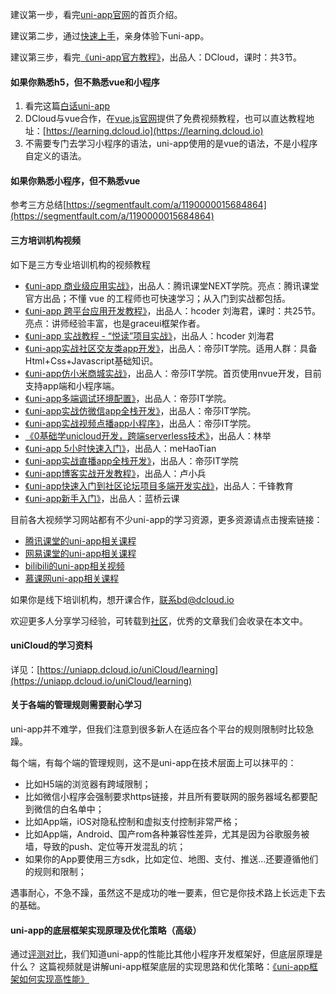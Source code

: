 建议第一步，看完[uni-app官网](https://uniapp.dcloud.io)的首页介绍。

建议第二步，通过[快速上手](https://uniapp.dcloud.io/quickstart)，亲身体验下uni-app。

建议第三步，看完[《uni-app官方教程》](https://ke.qq.com/course/3169971)，出品人：DCloud，课时：共3节。

#### 如果你熟悉h5，但不熟悉vue和小程序 
1. 看完这篇[白话uni-app](http://ask.dcloud.net.cn/article/35657)
2. DCloud与vue合作，在[vue.js官网](https://cn.vuejs.org/v2/guide/)提供了免费视频教程，也可以直达教程地址：[https://learning.dcloud.io](https://learning.dcloud.io)
3. 不需要专门去学习小程序的语法，uni-app使用的是vue的语法，不是小程序自定义的语法。

#### 如果你熟悉小程序，但不熟悉vue
参考三方总结[https://segmentfault.com/a/1190000015684864](https://segmentfault.com/a/1190000015684864)

#### 三方培训机构视频
如下是三方专业培训机构的视频教程
* [《uni-app 商业级应用实战》](https://ke.qq.com/course/379043?from=800006421)，出品人：腾讯课堂NEXT学院。亮点：腾讯课堂官方出品；不懂 vue 的工程师也可快速学习；从入门到实战都包括。
* [《uni-app 跨平台应用开发教程》](http://www.hcoder.net/course/info_242.html)，出品人：hcoder 刘海君，课时：共25节。亮点：讲师经验丰富，也是graceui框架作者。
* [《uni-app 实战教程 - “悦读”项目实战》](https://ke.qq.com/course/364262?tuin=4f8da6)，出品人：hcoder 刘海君
* [《uni-app实战社区交友类app开发》](https://study.163.com/course/introduction.htm?courseId=1209188809&_trace_c_p_k2_=4b765abfb2f946039c8ea6230737f6af)，出品人：帝莎IT学院。适用人群：具备Html+Css+Javascript基础知识。
* [《uni-app仿小米商城实战》](https://study.163.com/course/courseMain.htm?courseId=1209401825&share=2&shareId=480000001892585)，出品人：帝莎IT学院。首页使用nvue开发，目前支持app端和小程序端。
* [《uni-app多端调试环境配置》](https://study.163.com/course/courseMain.htm?courseId=1209401924&share=2&shareId=480000001892585)，出品人：帝莎IT学院。
* [《uni-app实战仿微信app全栈开发》](https://study.163.com/course/courseMain.htm?courseId=1209487898&share=2&shareId=480000001892585)，出品人：帝莎IT学院。
* [《uni-app实战视频点播app小程序》](https://study.163.com/course/courseMain.htm?courseId=1209644880&share=2&shareId=480000001892585)，出品人：帝莎IT学院。
* [《0基础学unicloud开发，跨端serverless技术》](https://study.163.com/course/introduction.htm?courseId=1209978085#/courseDetail?tab=1)，出品人：林举
* [《uni-app 5小时快速入门》](https://www.imooc.com/learn/1215)，出品人：meHaoTian
* [《uni-app实战直播app全栈开发》](https://study.163.com/course/courseMain.htm?courseId=1210217810&share=2&shareId=480000001892585)，出品人：帝莎IT学院
* [《uni-app博客实战开发教程》](https://ke.qq.com/course/3455428?tuin=258d8def)，出品人：卢小兵
* [《uni-app快速入门到社区论坛项目多端开发实战》](https://www.bilibili.com/video/BV1oy4y1j75s?p=1)，出品人：千锋教育
* [《uni-app新手入门》](https://www.lanqiao.cn/courses/7763)，出品人：蓝桥云课


目前各大视频学习网站都有不少uni-app的学习资源，更多资源请点击搜索链接：
- [腾讯课堂的uni-app相关课程](https://ke.qq.com/course/list/uni-app?tuin=269fe6b)
- [网易课堂的uni-app相关课程](https://study.163.com/courses-search?keyword=uni-app)
- [bilibili的uni-app相关视频](https://search.bilibili.com/all?keyword=uni-app&from_source=nav_search_new)
- [慕课网uni-app相关课程](https://www.imooc.com/search/?words=uni-app)

<!-- * [《跟枫桥一起开发App》](https://www.lusita.cn)，出品人：唐枫桥，来源：源码商城（注：源码商城App、小程序本身就是基于```uni-app```开发的） -->
<!-- * [《广州番禺职业技术学院 uni-app课程》](http://doc.zengqs.com/1143144)，出品人：曾教授 -->

如果你是线下培训机构，想开课合作，联系bd@dcloud.io

欢迎更多人分享学习经验，可转载到[社区](http://ask.dcloud.net.cn/explore/)，优秀的文章我们会收录在本文中。

#### uniCloud的学习资料
详见：[https://uniapp.dcloud.io/uniCloud/learning](https://uniapp.dcloud.io/uniCloud/learning)

#### 关于各端的管理规则需要耐心学习

uni-app并不难学，但我们注意到很多新人在适应各个平台的规则限制时比较急躁。

每个端，有每个端的管理规则，这不是uni-app在技术层面上可以抹平的：

- 比如H5端的浏览器有跨域限制；
- 比如微信小程序会强制要求https链接，并且所有要联网的服务器域名都要配到微信的白名单中；
- 比如App端，iOS对隐私控制和虚拟支付控制非常严格；
- 比如App端，Android、国产rom各种兼容性差异，尤其是因为谷歌服务被墙，导致的push、定位等开发混乱的坑；
- 如果你的App要使用三方sdk，比如定位、地图、支付、推送...还要遵循他们的规则和限制；

遇事耐心，不急不躁，虽然这不是成功的唯一要素，但它是你技术路上长远走下去的基础。

#### uni-app的底层框架实现原理及优化策略（高级）
通过[评测对比](https://juejin.im/post/5e8e8d5a6fb9a03c6d3d9f42)，我们知道uni-app的性能比其他小程序开发框架好，但底层原理是什么？
这篇视频就是讲解uni-app框架底层的实现思路和优化策略：[《uni-app框架如何实现高性能》](https://v.qq.com/x/page/r0886mn8v6l.html)
